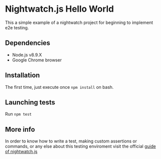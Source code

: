 # Nightwatch.js Hello World 
This a simple example of a nightwatch project for beginning to implement e2e testing.

## Dependencies

* Node.js v8.9.X
* Google Chrome browser

## Installation

The first time, just execute once `npm install` on bash.

## Launching tests

Run `npm test`

## More info

In order to know how to write a test, making custom assertions or commands, or any else about this testing enviroment visit the official [guide of nightwatch.js](http://nightwatchjs.org/guide)